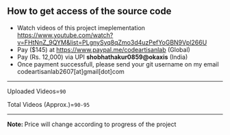 ##  How to get access of the source code
-   Watch videos of this project imeplementation https://www.youtube.com/watch?v=FHtNnZ_9QYM&list=PLgnySyq8qZmo3d4uzPefYoGBN9Vpl266U
-   Pay ($145) at https://www.paypal.me/codeartisanlab (Global)
-   Pay (Rs. 12,000) via UPI <b>shobhathakur0859@okaxis</b> (India)
-   Once payment successfull, please send your git username on my email codeartisanlab2607[at]gmail[dot]com
<hr/>
<p>Uploaded Videos=<code>90</code></p>
<p>Total Videos (Approx.)=<code>90-95</code></p>
<hr/>
<p><b>Note: </b>Price will change according to progress of the project</p>
